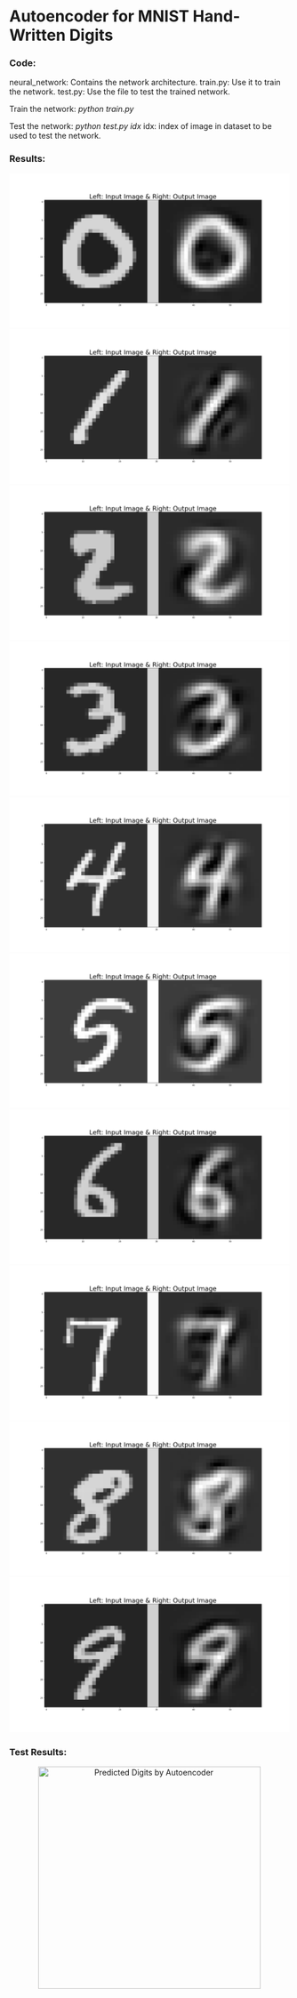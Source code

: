 # Autoencoder for MNIST Hand-Written Digits

### Code:
neural_network: 	Contains the network architecture.
train.py:			Use it to train the network.
test.py:			Use the file to test the trained network.

Train the network:
*python train.py*

Test the network:
*python test.py idx*
idx: index of image in dataset to be used to test the network.

### Results:

![](https://github.com/vinits5/digits_autoencoder/blob/master/results/zero.png)
![](https://github.com/vinits5/digits_autoencoder/blob/master/results/one.png)
![](https://github.com/vinits5/digits_autoencoder/blob/master/results/two.png)
![](https://github.com/vinits5/digits_autoencoder/blob/master/results/three.png)
![](https://github.com/vinits5/digits_autoencoder/blob/master/results/four.png)
![](https://github.com/vinits5/digits_autoencoder/blob/master/results/five.png)
![](https://github.com/vinits5/digits_autoencoder/blob/master/results/six.png)
![](https://github.com/vinits5/digits_autoencoder/blob/master/results/seven.png)
![](https://github.com/vinits5/digits_autoencoder/blob/master/results/eight.png)
![](https://github.com/vinits5/digits_autoencoder/blob/master/results/nine.png)

### Test Results:
<p align="center">
  <img src="https://github.com/vinits5/digits_autoencoder/blob/master/results/result.gif" width="400" height="400" title="Predicted Digits by Autoencoder">
</p>